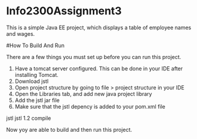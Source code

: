 # Info2300Assignment3

This is a simple Java EE project, which displays a table of employee names and wages.

#How To Build And Run

There are a few things you must set up before you can run this project.
1. Have a tomcat server configured. This can be done in your IDE after installing Tomcat.
2. Download jstl
3. Open project structure by going to file > project structure in your IDE
4. Open the Libraries tab, and add new java project library
5. Add the jstl jar file
6. Make sure that the jstl depency is added to your pom.xml file

<dependency>
            <groupId>jstl</groupId>
            <artifactId>jstl</artifactId>
            <version>1.2</version>
            <scope>compile</scope>
        </dependency>
        
Now yoy are able to build and then run this project.
